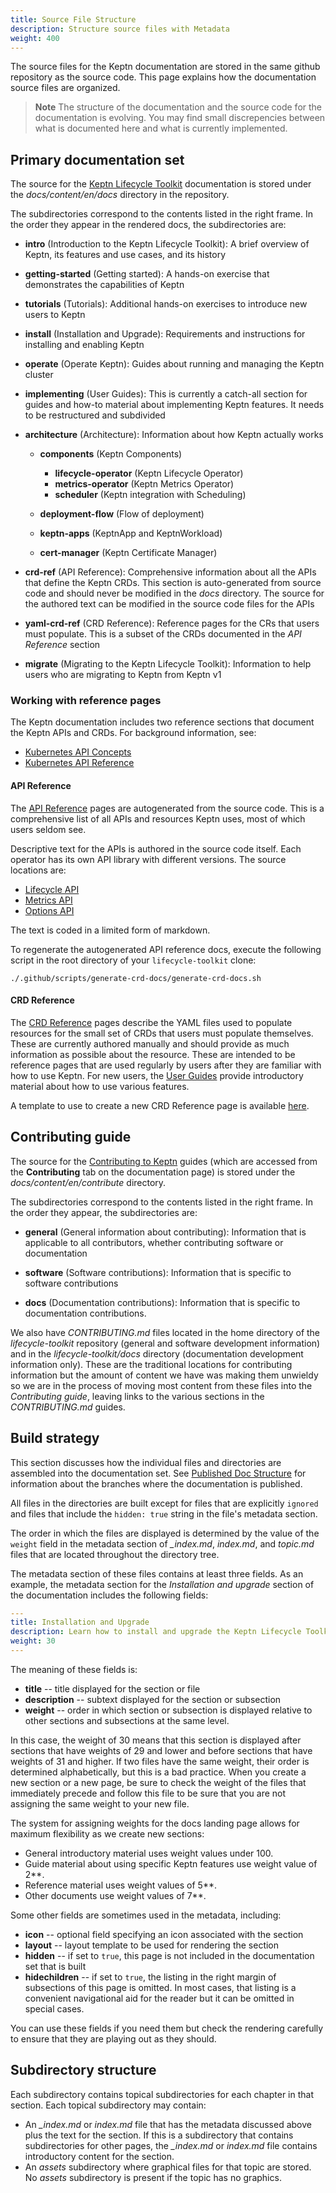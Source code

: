 ```yaml
---
title: Source File Structure
description: Structure source files with Metadata
weight: 400
---
```


The source files for the Keptn documentation
are stored in the same github repository as the source code.
This page explains how the documentation source files are organized.

> **Note** The structure of the documentation
  and the source code for the documentation is evolving.
  You may find small discrepencies between
  what is documented here and what is currently implemented.

## Primary documentation set

The source for the
[Keptn Lifecycle Toolkit](https://lifecycle.keptn.sh/docs)
documentation is stored under
the *docs/content/en/docs* directory in the repository.

The subdirectories correspond to the contents listed in the right frame.
In the order they appear in the rendered docs, the subdirectories are:

* **intro** (Introduction to the Keptn Lifecycle Toolkit):
  A brief overview of Keptn, its features and use cases, and its history
* **getting-started** (Getting started):
  A hands-on exercise that demonstrates the capabilities of Keptn
* **tutorials** (Tutorials):
  Additional hands-on exercises to introduce new users to Keptn
* **install** (Installation and Upgrade):
  Requirements and instructions for installing and enabling Keptn
* **operate** (Operate Keptn):
  Guides about running and managing the Keptn cluster
* **implementing** (User Guides):
  This is currently a catch-all section
  for guides and how-to material about implementing Keptn features.
  It needs to be restructured and subdivided
* **architecture** (Architecture):
  Information about how Keptn actually works

  * **components** (Keptn Components)

    * **lifecycle-operator** (Keptn Lifecycle Operator)
    * **metrics-operator** (Keptn Metrics Operator)
    * **scheduler** (Keptn integration with Scheduling)

  * **deployment-flow** (Flow of deployment)
  * **keptn-apps** (KeptnApp and KeptnWorkload)
  * **cert-manager** (Keptn Certificate Manager)

* **crd-ref** (API Reference):
  Comprehensive information about all the APIs that define the Keptn CRDs.
  This section is auto-generated from source code
  and should never be modified in the *docs* directory.
  The source for the authored text can be modified
  in the source code files for the APIs
* **yaml-crd-ref** (CRD Reference):
  Reference pages for the CRs that users must populate.
  This is a subset of the CRDs documented in the *API Reference* section
* **migrate** (Migrating to the Keptn Lifecycle Toolkit):
  Information to help users who are migrating to Keptn
  from Keptn v1

### Working with reference pages

The Keptn documentation includes two reference sections
that document the Keptn APIs and CRDs.
For background information, see:

* [Kubernetes API Concepts](https://kubernetes.io/docs/reference/using-api/api-concepts/)
* [Kubernetes API Reference](https://kubernetes.io/docs/reference/kubernetes-api/)

#### API Reference

The
[API Reference](../../../docs/reference/)
pages are autogenerated from the source code.
This is a comprehensive list of all APIs and resources Keptn uses,
most of which users seldom see.

Descriptive text for the APIs is authored in the source code itself.
Each operator has its own API library with different versions.
The source locations are:

* [Lifecycle API](https://github.com/keptn/lifecycle-toolkit/tree/main/lifecycle-operator/apis/lifecycle)
* [Metrics API](https://github.com/keptn/lifecycle-toolkit/tree/main/metrics-operator/api)
* [Options API](https://github.com/keptn/lifecycle-toolkit/tree/main/lifecycle-operator/apis/options)

The text is coded in a limited form of markdown.

To regenerate the autogenerated API reference docs,
execute the following script
in the root directory of your `lifecycle-toolkit` clone:

```shell
./.github/scripts/generate-crd-docs/generate-crd-docs.sh
```

#### CRD Reference

The
[CRD Reference](../../../docs/crd-reference/)
pages
describe the YAML files used to populate resources
for the small set of CRDs that users must populate themselves.
These are currently authored manually
and should provide as much information as possible about the resource.
These are intended to be reference pages that are used regularly
by users after they are familiar with how to use Keptn.
For new users, the
[User Guides](https://lifecycle.keptn.sh/docs/implementing/)
provide introductory material about how to use various features.

A template to use to create a new CRD Reference page
is available
[here](../templates/yaml-crd-ref-template.md).

## Contributing guide

The source for the
[Contributing to Keptn](https://lifecycle.keptn.sh/contribute/)
guides
(which are accessed from the **Contributing** tab on the documentation page)
is stored under the *docs/content/en/contribute* directory.

The subdirectories correspond to the contents listed in the right frame.
In the order they appear, the subdirectories are:

* **general** (General information about contributing):
  Information that is applicable to all contributors,
  whether contributing software or documentation

* **software** (Software contributions):
  Information that is specific to software contributions

* **docs** (Documentation contributions):
  Information that is specific to documentation contributions.

We also have *CONTRIBUTING.md* files located in the
home directory of the *lifecycle-toolkit* repository
(general and software development information)
and in the *lifecycle-toolkit/docs* directory
(documentation development information only).
These are the traditional locations for contributing information
but the amount of content we have was making them unwieldy
so we are in the process of moving most content from these files
into the *Contributing guide*,
leaving links to the various sections in the *CONTRIBUTING.md* guides.

## Build strategy

This section discusses how the individual files and directories
are assembled into the documentation set.
See
[Published Doc Structure](../publish)
for information about the branches where the documentation is published.

All files in the directories are built
except for files that are explicitly `ignored`
and files that include the `hidden: true` string in the file's metadata section.

The order in which the files are displayed
is determined by the value of the `weight` field
in the metadata section of *_index.md*, *index.md*,
and *topic.md* files that are located throughout the directory tree.

The metadata section of these files contains at least three fields.
As an example, the metadata section for the *Installation and upgrade* section
of the documentation includes the following fields:

```yaml
---
title: Installation and Upgrade
description: Learn how to install and upgrade the Keptn Lifecycle Toolkit
weight: 30
---
```

The meaning of these fields is:

* **title** -- title displayed for the section or file
* **description** -- subtext displayed for the section or subsection
* **weight** -- order in which section or subsection is displayed
  relative to other sections and subsections at the same level.

In this case, the weight of 30 means that this section is displayed
after sections that have weights of 29 and lower
and before sections that have weights of 31 and higher.
If two files have the same weight,
their order is determined alphabetically,
but this is a bad practice.
When you create a new section or a new page,
be sure to check the weight of the files
that immediately precede and follow this file
to be sure that you are not assigning the same weight to your new file.

The system for assigning weights for the docs landing page
allows for maximum flexibility as we create new sections:

* General introductory material uses weight values under 100.
* Guide material about using specific Keptn features
  use weight value of 2**.
* Reference material uses weight values of 5**.
* Other documents use weight values of 7**.

Some other fields are sometimes used in the metadata, including:

* **icon** -- optional field specifying an icon associated with the section
* **layout** -- layout template to be used for rendering the section
* **hidden** -- if set to `true`, this page is not included in the
  documentation set that is built
* **hidechildren** -- if set to `true`,
  the listing in the right margin of subsections of this page is omitted.
  In most cases, that listing is a convenient navigational aid for the reader
  but it can be omitted in special cases.

You can use these fields if you need them
but check the rendering carefully
to ensure that they are playing out as they should.

## Subdirectory structure

Each subdirectory contains topical subdirectories for each chapter in that section.
Each topical subdirectory may contain:

* An *_index.md* or *index.md* file that has the metadata discussed above
  plus the text for the section.
  If this is a subdirectory that contains subdirectories for other pages,
  the *_index.md* or *index.md* file
  contains introductory content for the section.
* An *assets* subdirectory where graphical files for that topic are stored.
  No *assets* subdirectory is present if the topic has no graphics.
